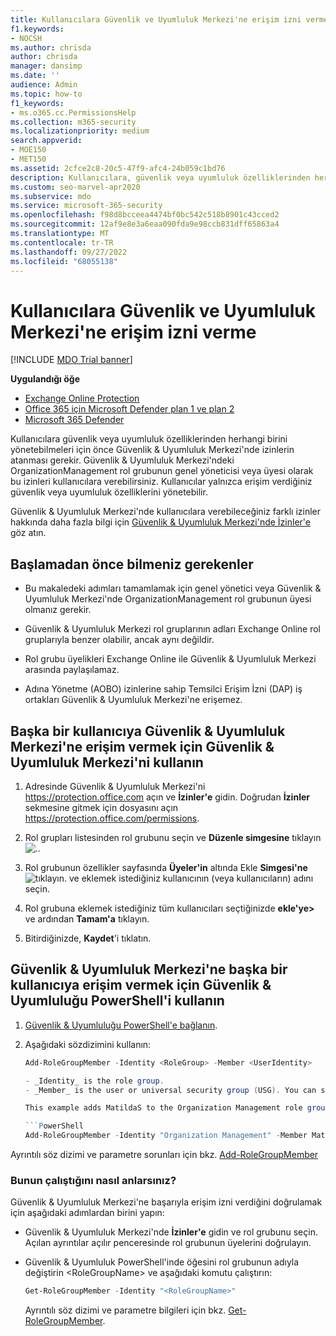 ```yaml
---
title: Kullanıcılara Güvenlik ve Uyumluluk Merkezi'ne erişim izni verme
f1.keywords:
- NOCSH
ms.author: chrisda
author: chrisda
manager: dansimp
ms.date: ''
audience: Admin
ms.topic: how-to
f1_keywords:
- ms.o365.cc.PermissionsHelp
ms.collection: m365-security
ms.localizationpriority: medium
search.appverid:
- MOE150
- MET150
ms.assetid: 2cfce2c8-20c5-47f9-afc4-24b059c1bd76
description: Kullanıcılara, güvenlik veya uyumluluk özelliklerinden herhangi birini yönetebilmeleri için önce Microsoft 365 Güvenlik & Uyumluluk Merkezi'nde izinlerin atanması gerekir.
ms.custom: seo-marvel-apr2020
ms.subservice: mdo
ms.service: microsoft-365-security
ms.openlocfilehash: f98d8bcceea4474bf0bc542c518b8901c43cced2
ms.sourcegitcommit: 12af9e8e3a6eaa090fda9e98ccb831dff65863a4
ms.translationtype: MT
ms.contentlocale: tr-TR
ms.lasthandoff: 09/27/2022
ms.locfileid: "68055138"
---
```

# <a name="give-users-access-to-the-security--compliance-center"></a>Kullanıcılara Güvenlik ve Uyumluluk Merkezi'ne erişim izni verme

[!INCLUDE [MDO Trial banner](../includes/mdo-trial-banner.md)]

**Uygulandığı öğe**
- [Exchange Online Protection](exchange-online-protection-overview.md)
- [Office 365 için Microsoft Defender plan 1 ve plan 2](defender-for-office-365.md)
- [Microsoft 365 Defender](../defender/microsoft-365-defender.md)

Kullanıcılara güvenlik veya uyumluluk özelliklerinden herhangi birini yönetebilmeleri için önce Güvenlik & Uyumluluk Merkezi'nde izinlerin atanması gerekir. Güvenlik & Uyumluluk Merkezi'ndeki OrganizationManagement rol grubunun genel yöneticisi veya üyesi olarak bu izinleri kullanıcılara verebilirsiniz. Kullanıcılar yalnızca erişim verdiğiniz güvenlik veya uyumluluk özelliklerini yönetebilir.

Güvenlik & Uyumluluk Merkezi'nde kullanıcılara verebileceğiniz farklı izinler hakkında daha fazla bilgi için [Güvenlik & Uyumluluk Merkezi'nde İzinler'e](permissions-in-the-security-and-compliance-center.md) göz atın.

## <a name="what-do-you-need-to-know-before-you-begin"></a>Başlamadan önce bilmeniz gerekenler

- Bu makaledeki adımları tamamlamak için genel yönetici veya Güvenlik & Uyumluluk Merkezi'nde OrganizationManagement rol grubunun üyesi olmanız gerekir.

- Güvenlik & Uyumluluk Merkezi rol gruplarının adları Exchange Online rol gruplarıyla benzer olabilir, ancak aynı değildir.

- Rol grubu üyelikleri Exchange Online ile Güvenlik & Uyumluluk Merkezi arasında paylaşılamaz.

- Adına Yönetme (AOBO) izinlerine sahip Temsilci Erişim İzni (DAP) iş ortakları Güvenlik & Uyumluluk Merkezi'ne erişemez.

## <a name="use-the-security--compliance-center-to-give-another-user-access-to-the-security--compliance-center"></a>Başka bir kullanıcıya Güvenlik & Uyumluluk Merkezi'ne erişim vermek için Güvenlik & Uyumluluk Merkezi'ni kullanın

1. Adresinde Güvenlik & Uyumluluk Merkezi'ni <https://protection.office.com> açın ve **İzinler'e** gidin. Doğrudan **İzinler** sekmesine gitmek için dosyasını açın <https://protection.office.com/permissions>.

2. Rol grupları listesinden rol grubunu seçin ve **Düzenle simgesine** tıklayın ![.](../../media/O365-MDM-CreatePolicy-EditIcon.gif).

3. Rol grubunun özellikler sayfasında **Üyeler'in** altında Ekle **Simgesi'ne**![tıklayın.](../../media/ITPro-EAC-AddIcon.gif) ve eklemek istediğiniz kullanıcının (veya kullanıcıların) adını seçin.

4. Rol grubuna eklemek istediğiniz tüm kullanıcıları seçtiğinizde **ekle'ye\>** ve ardından **Tamam'a** tıklayın.

5. Bitirdiğinizde, **Kaydet**'i tıklatın.

## <a name="use-security--compliance-powershell-to-give-another-user-access-to-the-security--compliance-center"></a>Güvenlik & Uyumluluk Merkezi'ne başka bir kullanıcıya erişim vermek için Güvenlik & Uyumluluğu PowerShell'i kullanın

1. [Güvenlik & Uyumluluğu PowerShell'e bağlanın](/powershell/exchange/connect-to-scc-powershell).

2. Aşağıdaki sözdizimini kullanın:

   ```powershell
   Add-RoleGroupMember -Identity <RoleGroup> -Member <UserIdentity>

   - _Identity_ is the role group.
   - _Member_ is the user or universal security group (USG). You can specify only one member at a time.

   This example adds MatildaS to the Organization Management role group.

   ```PowerShell
   Add-RoleGroupMember -Identity "Organization Management" -Member MatildaS
   ```

Ayrıntılı söz dizimi ve parametre sorunları için bkz. [Add-RoleGroupMember](/powershell/module/exchange/add-rolegroupmember)

### <a name="how-do-you-know-this-worked"></a>Bunun çalıştığını nasıl anlarsınız?

Güvenlik & Uyumluluk Merkezi'ne başarıyla erişim izni verdiğini doğrulamak için aşağıdaki adımlardan birini yapın:

- Güvenlik & Uyumluluk Merkezi'nde **İzinler'e** gidin ve rol grubunu seçin. Açılan ayrıntılar açılır penceresinde rol grubunun üyelerini doğrulayın.

- Güvenlik & Uyumluluk PowerShell'inde öğesini rol grubunun adıyla değiştirin \<RoleGroupName\> ve aşağıdaki komutu çalıştırın:

  ```powershell
  Get-RoleGroupMember -Identity "<RoleGroupName>"
  ```

  Ayrıntılı söz dizimi ve parametre bilgileri için bkz. [Get-RoleGroupMember](/powershell/module/exchange/Get-RoleGroupMember).
